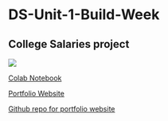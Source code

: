 # DS-Unit-1-Build-Week

## College Salaries project

![](https://snworksceo.imgix.net/dpn/98cc9cb1-bfc2-4bb7-a923-b167ccacbf37.sized-1000x1000.jpg?w=1000)

[Colab Notebook](https://colab.research.google.com/drive/1F3poZJOL9j2h3coI-7PtGFpOBYosuOn7)

[Portfolio Website](https://aklefebvere.github.io/)

[Github repo for portfolio website](https://github.com/aklefebvere/aklefebvere.github.io)
